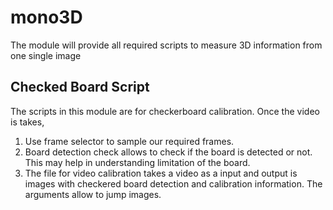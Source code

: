 # mono3D
The module will provide all required scripts to measure 3D information from one single image 

## Checked Board Script 
The scripts in this module are for checkerboard calibration. Once the video is takes, 
1. Use frame selector to sample our required frames. 
2. Board detection check allows to check if the board is detected or not. This may help in understanding limitation of the board. 
3. The file for video calibration takes a video as a input and output is images with checkered board detection and calibration information. 
The arguments allow to jump images. 

## 